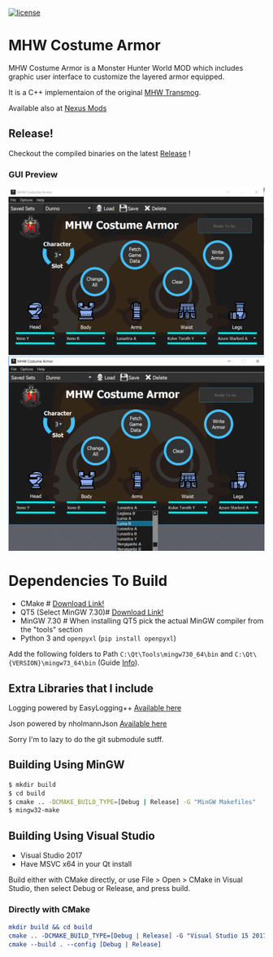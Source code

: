 [![license](https://img.shields.io/badge/license-MIT-blue.svg)](LICENCE)

# MHW Costume Armor

MHW Costume Armor is a Monster Hunter World MOD which includes graphic user interface to customize the layered armor equipped.

It is a C++ implementaion of the original [MHW Transmog](https://www.nexusmods.com/monsterhunterworld/mods/43).

Available also at [Nexus Mods](https://www.nexusmods.com/monsterhunterworld/mods/672)

## Release!
Checkout the compiled binaries on the latest [Release](https://github.com/alcros33/MHW-Costume-Armor/releases) !

### GUI Preview
![](Preview/preview1.png)
![](Preview/preview2.png)

# Dependencies To Build
* CMake # [Download Link!](https://cmake.org/download/)
* QT5 (Select MinGW 7.30)# [Download Link!](https://www.qt.io/download)
* MinGW 7.30 # When installing QT5 pick the actual MinGW compiler from the "tools" section
* Python 3 and `openpyxl` (`pip install openpyxl`)

Add the following folders to Path `C:\Qt\Tools\mingw730_64\bin` and `C:\Qt\{VERSION}\mingw73_64\bin` (Guide [Info](https://www.computerhope.com/issues/ch000549.htm)).

## Extra Libraries that I include
Logging powered by EasyLogging++ [Available here](https://github.com/zuhd-org/easyloggingpp)

Json powered by nholmannJson [Available here](https://github.com/nlohmann/json)

Sorry I'm to lazy to do the git submodule sutff.

## Building Using MinGW

``` bash
$ mkdir build
$ cd build
$ cmake .. -DCMAKE_BUILD_TYPE=[Debug | Release] -G "MinGW Makefiles"
$ mingw32-make
```

## Building Using Visual Studio
* Visual Studio 2017
* Have MSVC x64 in your Qt install

Build either with CMake directly, or use File > Open > CMake in Visual 
Studio, then select Debug or Release, and press build.

### Directly with CMake
```cmake
mkdir build && cd build
cmake .. -DCMAKE_BUILD_TYPE=[Debug | Release] -G "Visual Studio 15 2017 Win64"
cmake --build . --config [Debug | Release]
```

